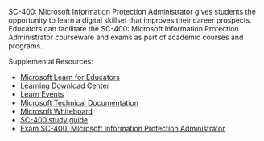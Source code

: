 SC-400: Microsoft Information Protection Administrator gives students the opportunity to learn a digital skillset that improves their career prospects. Educators can facilitate the SC-400: Microsoft Information Protection Administrator courseware and exams as part of academic courses and programs.

Supplemental Resources:

- [Microsoft Learn for Educators](https://aka.ms/msle)  
- [Learning Download Center](https://aka.ms/ldc)
- [Learn Events](https://aka.ms/LearnTV)
- [Microsoft Technical Documentation](https://aka.ms/docs)
- [Microsoft Whiteboard](https://aka.ms/whiteboard)
- [SC-400 study guide](https://aka.ms/SC400-StudyGuide)
- [Exam SC-400: Microsoft Information Protection Administrator](https://aka.ms/SC400exam)
